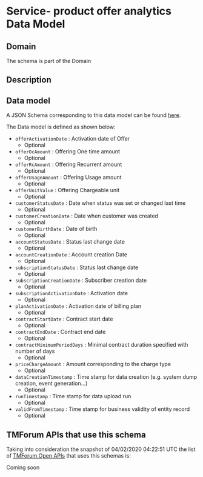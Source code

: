 # Service- product offer analytics Data Model

## Domain

The  schema is part of the  Domain

## Description



## Data model

A JSON Schema corresponding to this data model can be found
[here](https://github.com/tmforum-rand/schemas/blob/candidates/Analytics/Service-ProductOfferAnalytics.schema.json).

The Data model is defined as shown below:
- `offerActivationDate` : Activation date of Offer
  - Optional
- `offerOcAmount` : Offering One time amount
  - Optional
- `offerRcAmount` : Offering Recurrent amount
  - Optional
- `offerUsageAmount` : Offering Usage amount
  - Optional
- `offerUnitValue` : Offering Chargeable unit
  - Optional
- `customerStatusDate` : Date when status was set or changed last time
  - Optional
- `customerCreationDate` : Date when customer was created
  - Optional
- `customerBirthDate` : Date of birth
  - Optional
- `accountStatusDate` : Status last change date
  - Optional
- `accountCreationDate` : Account creation Date
  - Optional
- `subscriptionStatusDate` : Status last change date
  - Optional
- `subscriptionCreationDate` : Subscriber creation date
  - Optional
- `subscriptionActivationDate` : Activation date
  - Optional
- `planActivationDate` : Activation date of billing plan
  - Optional
- `contractStartDate` : Contract start date
  - Optional
- `contractEndDate` : Contract end date
  - Optional
- `contractMinimumPeriodDays` : Minimal contract duration specified with number of days
  - Optional
- `priceChargeAmount` : Amount corresponding to the charge type
  - Optional
- `dataCreationTimestamp` : Time stamp for data creation (e.g. system dump creation, event generation…)
  - Optional
- `runTimestamp` : Time stamp for data upload run
  - Optional
- `validFromTimestamp` : Time stamp for business validity of entity record
  - Optional




## TMForum APIs that use this schema

Taking into consideration the snapshot of 04/02/2020 04:22:51 UTC the list of [TMForum Open APIs](https://www.tmforum.org/open-apis/) that uses this schemas is:

Coming soon